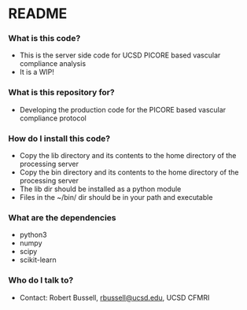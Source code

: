 # README #

### What is this code? ###
* This is the server side code for UCSD PICORE based vascular compliance analysis
* It is a WIP!

### What is this repository for? ###

* Developing the production code for the PICORE based vascular compliance protocol

### How do I install this code? ###

* Copy the lib directory and its contents to the home directory of the processing server
* Copy the bin directory and its contents to the home directory of the processing server
* The lib dir should be installed as a python module
* Files in the ~/bin/ dir should be in your path and executable

### What are the dependencies ###

* python3
* numpy
* scipy
* scikit-learn

### Who do I talk to? ###

* Contact: Robert Bussell, rbussell@ucsd.edu, UCSD CFMRI
